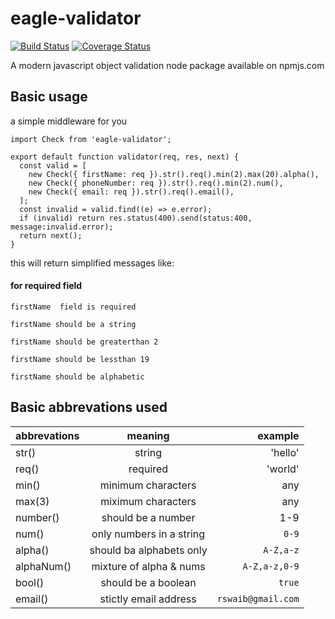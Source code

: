 # eagle-validator
[![Build Status](https://travis-ci.org/swaibat/eagle-validator.svg?branch=master)](https://travis-ci.org/swaibat/eagle-validator)
[![Coverage Status](https://coveralls.io/repos/github/swaibat/eagle-validator/badge.svg?branch=master)](https://coveralls.io/github/swaibat/eagle-validator?branch=master)

A modern javascript object validation node package available on npmjs.com

Basic usage
------------
a simple middleware for you
```
import Check from 'eagle-validator';

export default function validator(req, res, next) {
  const valid = [
    new Check({ firstName: req }).str().req().min(2).max(20).alpha(),
    new Check({ phoneNumber: req }).str().req().min(2).num(),
    new Check({ email: req }).str().req().email(),
  ];
  const invalid = valid.find((e) => e.error);
  if (invalid) return res.status(400).send(status:400, message:invalid.error);
  return next();
}
```
this will return simplified messages like:

#### for required field

```firstName  field is required```

```firstName should be a string```

```firstName should be greaterthan 2```

```firstName should be lessthan 19```

```firstName should be alphabetic```

Basic abbrevations used
------------

| abbrevations    | meaning                   | example           |
| --------------  |:-------------------------:| -----------------:|
| str()           | string                    | 'hello'           |
| req()           | required                  | 'world'           |
| min()           | minimum characters        |  any              |
| max(3)          | miximum characters        |  any              |
| number()        | should be a number        |  1-9              |
| num()           | only numbers in a string  | `0-9`             |
| alpha()         | should ba alphabets only  | `A-Z,a-z`         |
| alphaNum()      | mixture of alpha & nums   | `A-Z,a-z,0-9`     |
| bool()          | should be a boolean       | `true`            |
| email()         | stictly email address     | `rswaib@gmail.com`|